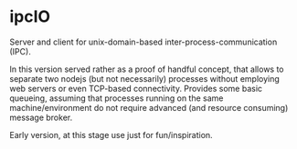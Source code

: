 # ipcIO
Server and client for unix-domain-based inter-process-communication (IPC).

In this version served rather as a proof of handful concept, that allows to separate two nodejs (but not necessarily) processes without employing web servers or even TCP-based connectivity.
Provides some basic queueing, assuming that processes running on the same machine/environment do not require advanced (and resource consuming) message broker.

Early version, at this stage use just for fun/inspiration.
